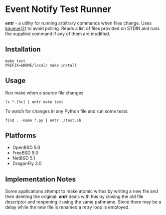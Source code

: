 Event Notify Test Runner
========================

**entr** - a utility for running arbitrary commands when files change. Uses
[kqueue(2)][kqueue_2] to avoid polling. Reads a list of files provided on STDIN
and runs the supplied command if any of them are modified.

Installation
------------

    make test
    PREFIX=$HOME/local/ make install

Usage
-----

Run make when a source file changes:

    ls *.[hc] | entr make test


To watch for changes in any Python file and run some tests:

    find . -name *.py | entr ./test.sh

Platforms
---------

* OpenBSD 5.0
* FreeBSD 9.0
* NetBSD 5.1
* DragonFly 3.0

Implementation Notes
--------------------

Some applications attempt to make atomic writes by writing a new file and then
deleting the original. ***entr*** deals with this by closing the old file
descriptor and reopening it using the same pathname. Since there may be a delay
while the new file is renamed a retry loop is employed.


[kqueue_2]: http://www.openbsd.org/cgi-bin/man.cgi?query=kqueue&apropos=0&sektion=0&manpath=OpenBSD+Current&format=html

